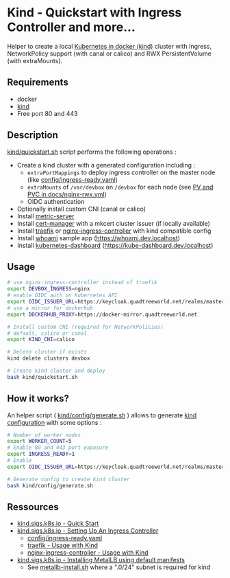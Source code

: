 # Kind - Quickstart with Ingress Controller and more...

Helper to create a local [Kubernetes in docker (kind)](https://kind.sigs.k8s.io/) cluster with Ingress, NetworkPolicy support (with canal or calico) and RWX PersistentVolume (with extraMounts).

## Requirements

* docker
* [kind](https://kind.sigs.k8s.io/docs/user/quick-start/)
* Free port 80 and 443

## Description

[kind/quickstart.sh](quickstart.sh) script performs the following operations :

* Create a kind cluster with a generated configuration including :
  * `extraPortMappings` to deploy ingress controller on the master node (like [config/ingress-ready.yaml](config/ingress-ready.yaml))
  * `extraMounts` of `/var/devbox` on `/devbox` for each node (see [PV and PVC in docs/nginx-rwx.yml](docs/nginx-rwx.yml))
  * OIDC authentication
* Optionally install custom CNI (canal or calico)
* Install [metric-server](kind/metric-server/kustomization.yaml)
* Install [cert-manager](../cert-manager/README.md) with a mkcert cluster issuer (if locally available)
* Install [traefik](../traefik/README.md#usage-with-kind) or [nginx-ingress-controller](../nginx-ingress-controller/README.md#usage-with-kind) with kind compatible config
* Install [whoami](../whoami/README.md#usage-with-kubernetes) sample app (https://whoami.dev.localhost)
* Install [kubernetes-dashboard](../kubernetes-dashboard/README.md#usage-with-kubernetes) (https://kube-dashboard.dev.localhost)

## Usage

```bash
# use nginx-ingress-controller instead of traefik
export DEVBOX_INGRESS=nginx
# enable OIDC auth on Kubernetes API 
export OIDC_ISSUER_URL=https://keycloak.quadtreeworld.net/realms/master
# use a mirror for dockerhub
export DOCKERHUB_PROXY=https://docker-mirror.quadtreeworld.net

# Install custom CNI (required for NetworkPolicies)
# default, calico or canal
export KIND_CNI=calico

# Delete cluster if exists
kind delete clusters devbox

# Create kind cluster and deploy
bash kind/quickstart.sh
```

## How it works?

An helper script ( [kind/config/generate.sh](config/generate.sh) ) allows to generate [kind configuration](https://kind.sigs.k8s.io/docs/user/configuration/) with some options :

```bash
# Number of worker nodes
export WORKER_COUNT=5
# Enable 80 and 443 port exposure 
export INGRESS_READY=1
# Enable
export OIDC_ISSUER_URL=https://keycloak.quadtreeworld.net/realms/master

# Generate config to create kind cluster
bash kind/config/generate.sh
```


## Ressources

* [kind.sigs.k8s.io - Quick Start](https://kind.sigs.k8s.io/docs/user/quick-start/)
* [kind.sigs.k8s.io - Setting Up An Ingress Controller](https://kind.sigs.k8s.io/docs/user/ingress/#setting-up-an-ingress-controller)
    * [config/ingress-ready.yaml](config/ingress-ready.yaml)
    * [traefik - Usage with Kind](../traefik/README.md#usage-with-kind)
    * [nginx-ingress-controller - Usage with Kind](../nginx-ingress-controller/README.md#usage-with-kind)
* [kind.sigs.k8s.io - Installing MetalLB using default manifests](https://kind.sigs.k8s.io/docs/user/loadbalancer/#installing-metallb-using-default-manifests)
  * See [metallb-install.sh](metallb-install.sh) where a ".0/24" subnet is required for kind
